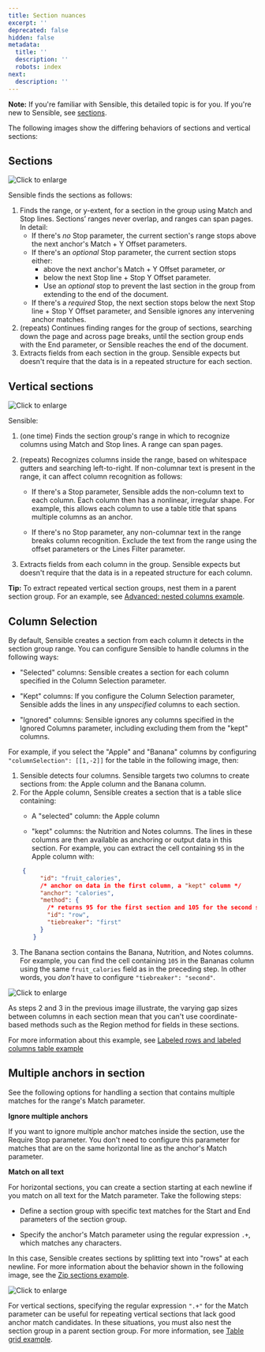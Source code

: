 ```yaml
---
title: Section nuances
excerpt: ''
deprecated: false
hidden: false
metadata:
  title: ''
  description: ''
  robots: index
next:
  description: ''
---
```

**Note:** If you're familiar with Sensible, this detailed topic is for you. If you're new to Sensible, see [sections](doc:sections).

The following images show the differing behaviors of sections and vertical sections:

Sections
-----

![Click to enlarge](https://raw.githubusercontent.com/sensible-hq/sensible-docs/main/readme-sync/assets/v0/images/final/sections_concept_horizontal.png)

Sensible finds the sections as follows:

1. Finds the range, or y-extent, for a section in the group using Match and Stop lines.  Sections’  ranges never overlap, and ranges can span pages. In detail:
   - If there's *no* Stop parameter, the current section's range stops above the next anchor's Match + Y Offset parameters. 
   - If there's an *optional* Stop parameter, the current section stops either:
     -  above the next anchor's Match + Y Offset parameter, *or*
     - below the next Stop line + Stop Y Offset parameter. 
     - Use an *optional* stop to prevent the last section in the group from extending to the end of the document.
   - If there's a *required* Stop, the next section stops below the next Stop line + Stop Y Offset parameter, and Sensible ignores any intervening anchor matches.
2. (repeats) Continues finding ranges for the group of sections, searching down the page and across page breaks, until the section group ends with the End parameter, or Sensible reaches the end of the document.
3. Extracts fields from each section in the group. Sensible expects but doesn't require that the data is in a repeated structure for each section.

 

Vertical sections
-----



![Click to enlarge](https://raw.githubusercontent.com/sensible-hq/sensible-docs/main/readme-sync/assets/v0/images/final/sections_concept_vertical.png)

Sensible:

1. (one time) Finds the section group's range in which to recognize columns using Match and Stop lines. A range can span pages.
2. (repeats) Recognizes columns inside the range, based on whitespace gutters and searching left-to-right. If non-columnar text is present in the range, it can affect column recognition as follows:

   - If there's a Stop parameter, Sensible adds the non-column text to each column. Each column then has a nonlinear, irregular shape. For example, this allows each column to use a table title that spans multiple columns as an anchor. 

   - If there's no Stop parameter, any non-columnar text in the range breaks column recognition. Exclude the text from the range using the offset parameters or the Lines Filter parameter.
3. Extracts fields from each column in the group. Sensible expects but doesn't require that the data is in a repeated structure for each column.

**Tip:** To extract repeated vertical section groups, nest them in a parent section group.  For an example, see [Advanced: nested columns example](doc:sections-example-nested-columns).

Column Selection
----

By default, Sensible creates a section from each column it detects in the section group range. You can configure Sensible to handle columns in the following ways:

- "Selected" columns: Sensible creates a section for each column specified in the Column Selection parameter.

- "Kept" columns: If you configure the Column Selection parameter, Sensible adds the lines in any *unspecified* columns to each section.
- "Ignored" columns:  Sensible ignores any columns specified in the Ignored Columns parameter, including excluding them from the "kept" columns.

For example, if you select the "Apple" and "Banana" columns by configuring `"columnSelection": [[1,-2]]` for the table in the following image, then:

1. Sensible detects four columns. Sensible targets two columns to create sections from: the Apple column and the Banana column.
2. For the Apple column, Sensible creates a section that is a table slice containing:
   - A  "selected" column: the Apple column
   
   - "kept" columns: the Nutrition and Notes columns. The lines in these columns are then available as anchoring or output data in this section.
     For example, you can extract the cell containing `95` in the Apple column with:


  ```json
      {
           "id": "fruit_calories",
           /* anchor on data in the first column, a "kept" column */
           "anchor": "calories",
           "method": {
             /* returns 95 for the first section and 105 for the second section */  
             "id": "row",
             "tiebreaker": "first"
           }
         }
  ```

3. The Banana section contains the Banana, Nutrition, and Notes columns. For example, you can find the cell containing `105` in the Bananas column using the same `fruit_calories` field as in the preceding step. In other words, you *don't* have to configure `"tiebreaker": "second"`.  

![Click to enlarge](https://raw.githubusercontent.com/sensible-hq/sensible-docs/main/readme-sync/assets/v0/images/final/vertical_section_column_selection.png)

As steps 2 and 3 in the previous image illustrate, the varying gap sizes between columns in each section mean that you can't use coordinate-based methods such as the Region method for fields in these sections.

For more information about this example, see [Labeled rows and labeled columns table example](doc:sections-example-labeled-rows)

Multiple anchors in section
----

See the following options for handling a section that contains multiple matches for the range's Match parameter.

**Ignore multiple anchors**

If you want to ignore multiple anchor matches inside the section, use the Require Stop parameter. You don't need to configure this parameter for matches that are on the same horizontal line as the anchor's Match parameter.

**Match on all text**

For horizontal sections, you can create a section starting at each newline if you match on all text for the Match parameter. Take the following steps:

- Define a section group with specific text matches for the Start and End parameters of the section group.

- Specify the anchor's Match parameter using the regular expression `.+`, which matches any characters.

In this case, Sensible creates sections by splitting text into "rows" at each newline. For more information about the behavior shown in the following image, see the  [Zip sections example](doc:sections-example-zip).


![Click to enlarge](https://raw.githubusercontent.com/sensible-hq/sensible-docs/main/readme-sync/assets/v0/images/final/sections_match_all_anchors.png)

For vertical sections, specifying the regular expression `".+"`   for the Match parameter can be useful for repeating vertical sections that lack good anchor match candidates. In these situations, you must also nest the section group in a parent section group. For more information, see [Table grid example](doc:sections-example-table-grid).